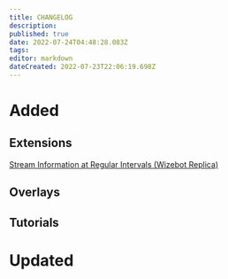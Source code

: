 ```yaml
---
title: CHANGELOG
description: 
published: true
date: 2022-07-24T04:48:28.083Z
tags: 
editor: markdown
dateCreated: 2022-07-23T22:06:19.698Z
---
```


# Added

## Extensions
[Stream Information at Regular Intervals (Wizebot Replica)](/extensions/stream-infos-at-regular-intervals)

## Overlays

## Tutorials

# Updated
